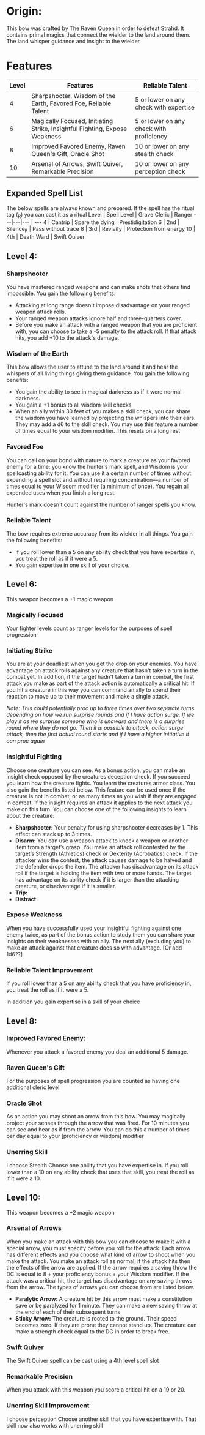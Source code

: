 # Origin:
This bow was crafted by The Raven Queen in order to defeat Strahd. It contains primal magics that connect the wielder to the land around them. The land whisper guidance and insight to the wielder

# Features
Level|Features|Reliable Talent
---|---|---
4|Sharpshooter, Wisdom of the Earth, Favored Foe, Reliable Talent | 5 or lower on any check with expertise
6|Magically Focused, Initiating Strike, Insightful Fighting, Expose Weakness| 5 or lower on any check with proficiency
8|Improved Favored Enemy, Raven Queen's Gift, Oracle Shot| 10 or lower on any stealth check
10| Arsenal of Arrows, Swift Quiver, Remarkable Precision| 10 or lower on any perception check

## Expanded Spell List
The below spells are always known and prepared. If the spell has the ritual tag (<sub>R</sub>) you can cast it as a ritual
Level | Spell Level | Grave Cleric | Ranger
---|---|--- | ---
 4  | Cantrip | Spare the dying | Prestidigitation
 6  | 2nd     | Silence<sub>R</sub> | Pass without trace
 8  | 3rd     | Revivify | Protection from energy
 10 | 4th     | Death Ward | Swift Quiver

## Level 4:
### Sharpshooter
You have mastered ranged weapons and can make shots that others find impossible. You gain the following benefits:
-   Attacking at long range doesn't impose disadvantage on your ranged weapon attack rolls.
-   Your ranged weapon attacks ignore half and three-quarters cover.
-   Before you make an attack with a ranged weapon that you are proficient with, you can choose to take a -5 penalty to the attack roll. If that attack hits, you add +10 to the attack's damage.

### Wisdom of the Earth
This bow allows the user to attune to the land around it and hear the whispers of all living things giving them guidance. You gain the following benefits:
- You gain the ability to see in magical darkness as if it were normal darkness.
- You gain a +1 bonus to all wisdom skill checks
- When an ally within 30 feet of you makes a skill check, you can share the wisdom you have learned by projecting the whispers into their ears. They may add a d6 to the skill check. You may use this feature a number of times equal to your wisdom modifier. This resets on a long rest

### Favored Foe
You can call on your bond with nature to mark a creature as your favored enemy for a time: you know the hunter's mark spell, and Wisdom is your spellcasting ability for it. You can use it a certain number of times without expending a spell slot and without requiring concentration—a number of times equal to your Wisdom modifier (a minimum of once). You regain all expended uses when you finish a long rest.

Hunter's mark doesn't count against the number of ranger spells you know.

### Reliable Talent
The bow requires extreme accuracy from its wielder in all things. You gain the following benefits:
- If you roll lower than a 5 on any ability check that you have expertise in, you treat the roll as if it were a 5.
- You gain expertise in one skill of your choice.

## Level 6:
This weapon becomes a +1 magic weapon

### Magically Focused
Your fighter levels count as ranger levels for the purposes of spell progression

### Initiating Strike
You are at your deadliest when you get the drop on your enemies. You have advantage on attack rolls against any creature that hasn't taken a turn in the combat yet. In addition, if the target hadn't taken a turn in combat, the first attack you make as part of the attack action is automatically a critical hit. If you hit a creature in this way you can command an ally to spend their reaction to move up to their movement and make a single attack.

*Note: This could potentially proc up to three times over two separate turns depending on how we run surprise rounds and if I have action surge. If we play it as we surprise someone who is unaware and there is a surprise round where they do not go. Then it is possible to attack, action surge attack, then the first actual round starts and if I have a higher initiative it can proc again*

### Insightful Fighting
Choose one creature you can see. As a bonus action, you can make an insight check opposed by the creatures deception check. If you succeed you learn how the creature fights. You learn the creatures armor class. You also gain the benefits listed below. This feature can be used once if the creature is not in combat, or as many times as you wish if they are engaged in combat. If the insight requires an attack it applies to the next attack you make on this turn. You can choose one of the following insights to learn about the creature:
- **Sharpshooter:** Your penalty for using sharpshooter decreases by 1. This effect can stack up to 3 times.
- **Disarm:** You can use a weapon attack to knock a weapon or another item from a target’s grasp. You make an attack roll contested by the target’s Strength (Athletics) check or Dexterity (Acrobatics) check. If the attacker wins the contest, the attack causes damage to be halved and the defender drops the item. The attacker has disadvantage on its attack roll if the target is holding the item with two or more hands. The target has advantage on its ability check if it is larger than the attacking creature, or disadvantage if it is smaller.
- **Trip:**
- **Distract:**

### Expose Weakness
When you have successfully used your insightful fighting against one enemy twice, as part of the bonus action to study them you can share your insights on their weaknesses with an ally. The next ally (excluding you) to make an attack against that creature does so with advantage. [Or add 1d6??]

### Reliable Talent Improvement
If you roll lower than a 5 on any ability check that you have proficiency in, you treat the roll as if it were a 5. 

In addition you gain expertise in a skill of your choice

## Level 8:
### Improved Favored Enemy:
Whenever you attack a favored enemy you deal an additional 5 damage.

### Raven Queen's Gift
For the purposes of spell progression you are counted as having one additional cleric level

### Oracle Shot
As an action you may shoot an arrow from this bow. You may magically project your senses through the arrow that was fired. For 10 minutes you can see and hear as if from the arrow. You can do this a number of times per day equal to your [proficiency or wisdom] modifier

### Unerring Skill
I choose Stealth
Choose one ability that you have expertise in. If you roll lower than a 10 on any ability check that uses that skill, you treat the roll as if it were a 10.

## Level 10:
This weapon becomes a +2 magic weapon

### Arsenal of Arrows
When you make an attack with this bow you can choose to make it with a special arrow, you must specify before you roll for the attack. Each arrow has different effects and you choose what kind of arrow to shoot when you make the attack. You make an attack roll as normal, if the attack hits then the effects of the arrow are applied. If the arrow requires a saving throw the DC is equal to 8 + your proficiency bonus + your Wisdom modifier. If the attack was a critical hit, the target has disadvantage on any saving throws from the arrow. The types of arrows you can choose from are listed below.
- **Paralytic Arrow:** A creature hit by this arrow must make a constitution save or be paralyzed for 1 minute. They can make a new saving throw at the end of each of their subsequent turns
- **Sticky Arrow:** The creature is rooted to the ground. Their speed becomes zero. If they are prone they cannot stand up. The creature can make a strength check equal to the DC in order to break free.

### Swift Quiver
The Swift Quiver spell can be cast using a 4th level spell slot

### Remarkable Precision
When you attack with this weapon you score a critical hit on a 19 or 20.

### Unerring Skill Improvement
I choose perception
Choose another skill that you have expertise with. That skill now also works with unerring skill